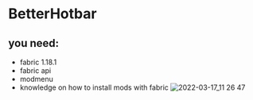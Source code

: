 # BetterHotbar
## you need:
- fabric 1.18.1 
- fabric api
- modmenu
- knowledge on how to install mods with fabric
![2022-03-17_11 26 47](https://user-images.githubusercontent.com/43595234/158872611-e2742408-c24c-457c-8b3d-4bbf5e4b3b92.png)
